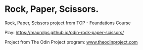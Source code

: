 # Rock, Paper, Scissors.
Rock, Paper, Scissors project from TOP - Foundations Course

Play: https://maurolps.github.io/odin-rock-paper-scissors/


Project from The Odin Project program:
www.theodinproject.com

